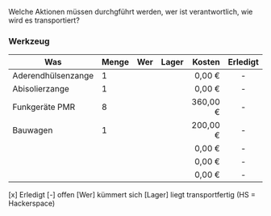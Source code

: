 Welche Aktionen müssen durchgführt werden, wer ist verantwortlich,
wie wird es transportiert?

### Werkzeug

|  Was |  Menge |  Wer |  Lager |  Kosten | Erledigt |
|---|---|---|---|---:|:---:|
| Aderendhülsenzange | 1 |   |   | 0,00 €| - |
| Abisolierzange | 1|   |   | 0,00 €| - |
| Funkgeräte PMR |  8 |   |   | 360,00 €| - |
| Bauwagen |1 |   |   | 200,00 €| - |
|   |   |   |   | 0,00 €| - |
|   |   |   |   | 0,00 €| - |
|   |   |   |   | 0,00 €| - |

[x] Erledigt [-] offen
[Wer] kümmert sich [Lager] liegt transportfertig (HS = Hackerspace)

